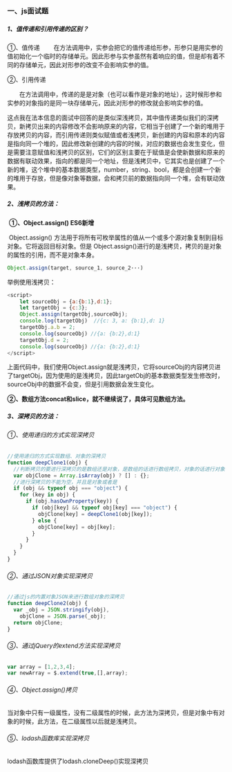 ### 一、js面试题

##### **1、值传递和引用传递的区别？**

①、值传递
  在方法调用中，实参会把它的值传递给形参，形参只是用实参的值初始化一个临时的存储单元。因此形参与实参虽然有着响应的值，但是却有着不同的存储单元，因此对形参的改变不会影响实参的值。

②、引用传递

  在方法调用中，传递的是是对象（也可以看作是对象的地址），这时候形参和实参的对象指的是同一块存储单元，因此对形参的修改就会影响实参的值。

​		这点我在法本信息的面试中回答的是类似深浅拷贝，其中值传递类似我们的深拷贝，新拷贝出来的内容修改不会影响原来的内容，它相当于创建了一个新的堆用于存放拷贝的内容，而引用传递则类似赋值或者浅拷贝，新创建的内容和原本的内容是指向同一个堆的，因此修改新创建的内容的时候，对应的数据也会发生变化，但是需要注意赋值和浅拷贝的区别，它们的区别主要在于赋值是会使新数据和原来的数据有联动效果，指向的都是同一个地址，但是浅拷贝中，它其实也是创建了一个新的堆，这个堆中的基本数据类型，number，string、bool，都是会创建一个新的堆用于存放，但是像对象等数据，会和拷贝前的数据指向同一个堆，会有联动效果。

##### **2、浅拷贝的方法：**

​			**①、Object.assign()  ES6新增**

​		 Object.assign() 方法用于将所有可枚举属性的值从一个或多个源对象复制到目标对象。它将返回目标对象。但是 Object.assign()进行的是浅拷贝，拷贝的是对象的属性的引用，而不是对象本身。

```js
Object.assign(target, source_1, source_2···)
```

举例使用浅拷贝：

```js
<script>
    let sourceObj = {a:{b:1},d:1};
    let targetObj = {c:3};
    Object.assign(targetObj,sourceObj);
    console.log(targetObj)  //{c: 3, a: {b:1},d: 1}
    targetObj.a.b = 2;
    console.log(sourceObj) //{a: {b:2},d:1}
    targetObj.d = 2;
    console.log(sourceObj) //{a: {b:2},d:1}
</script>
```

​		上面代码中，我们使用Object.assign就是浅拷贝，它将sourceObj的内容拷贝进了targetObj，因为使用的是浅拷贝，因此targetObj的基本数据类型发生修改时，sourceObj中的数据不会变，但是引用数据会发生变化。

​		**②、数组方法concat和slice，就不继续说了，具体可见数组方法。**

##### 3、深拷贝的方法：

###### 		①、使用递归的方式实现深拷贝

```js
//使用递归的方式实现数组、对象的深拷贝
function deepClone1(obj) {
  //判断拷贝的要进行深拷贝的是数组还是对象，是数组的话进行数组拷贝，对象的话进行对象拷贝
  var objClone = Array.isArray(obj) ? [] : {};
  //进行深拷贝的不能为空，并且是对象或者是
  if (obj && typeof obj === "object") {
    for (key in obj) {
      if (obj.hasOwnProperty(key)) {
        if (obj[key] && typeof obj[key] === "object") {
          objClone[key] = deepClone1(obj[key]);
        } else {
          objClone[key] = obj[key];
        }
      }
    }
  }
}
```

###### 		②、通过JSON对象实现深拷贝

```js
//通过js的内置对象JSON来进行数组对象的深拷贝
function deepClone2(obj) {
  var _obj = JSON.stringify(obj),
    objClone = JSON.parse(_obj);
  return objClone;
}
```

###### 		③、通过jQuery的extend方法实现深拷贝

```js
var array = [1,2,3,4];
var newArray = $.extend(true,[],array);
```

###### 		④、Object.assign()拷贝

​		当对象中只有一级属性，没有二级属性的时候，此方法为深拷贝，但是对象中有对象的时候，此方法，在二级属性以后就是浅拷贝。

###### 		⑤、lodash函数库实现深拷贝

lodash函数库提供了lodash.cloneDeep()实现深拷贝

